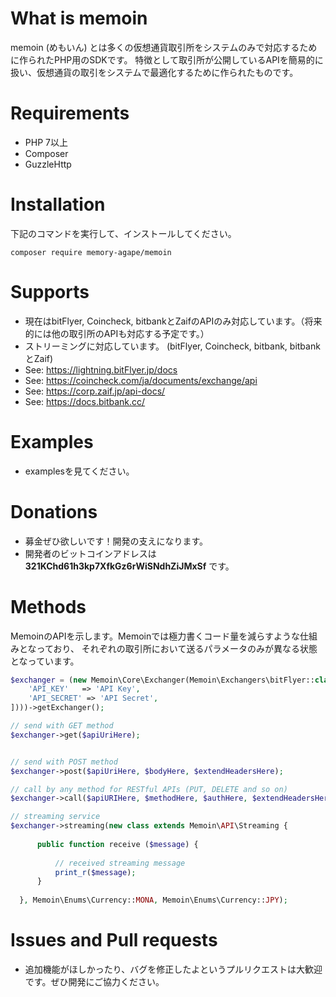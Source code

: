 # What is memoin
memoin (めもいん) とは多くの仮想通貨取引所をシステムのみで対応するために作られたPHP用のSDKです。
特徴として取引所が公開しているAPIを簡易的に扱い、仮想通貨の取引をシステムで最適化するために作られたものです。

# Requirements

- PHP 7以上
- Composer
- GuzzleHttp

# Installation

下記のコマンドを実行して、インストールしてください。

```
composer require memory-agape/memoin
```

# Supports

- 現在はbitFlyer, Coincheck, bitbankとZaifのAPIのみ対応しています。（将来的には他の取引所のAPIも対応する予定です。）
- ストリーミングに対応しています。 (bitFlyer, Coincheck, bitbank, bitbankとZaif)
- See: https://lightning.bitFlyer.jp/docs
- See: https://coincheck.com/ja/documents/exchange/api
- See: https://corp.zaif.jp/api-docs/
- See: https://docs.bitbank.cc/

# Examples

- examplesを見てください。

# Donations

- 募金ぜひ欲しいです！開発の支えになります。
- 開発者のビットコインアドレスは **321KChd61h3kp7XfkGz6rWiSNdhZiJMxSf** です。

# Methods
MemoinのAPIを示します。Memoinでは極力書くコード量を減らすような仕組みとなっており、
それぞれの取引所において送るパラメータのみが異なる状態となっています。

```php
$exchanger = (new Memoin\Core\Exchanger(Memoin\Exchangers\bitFlyer::class, new Memoin\Credentials\Credential([
    'API_KEY'   => 'API Key',
    'API_SECRET' => 'API Secret',
])))->getExchanger();

// send with GET method
$exchanger->get($apiUriHere);


// send with POST method
$exchanger->post($apiUriHere, $bodyHere, $extendHeadersHere);

// call by any method for RESTful APIs (PUT, DELETE and so on)
$exchanger->call($apiURIHere, $methodHere, $authHere, $extendHeadersHere, $bodyHere);

// streaming service
$exchanger->streaming(new class extends Memoin\API\Streaming {
  
      public function receive ($message) {
  
          // received streaming message
          print_r($message);
      }
  
  }, Memoin\Enums\Currency::MONA, Memoin\Enums\Currency::JPY);
```

# Issues and Pull requests

- 追加機能がほしかったり、バグを修正したよというプルリクエストは大歓迎です。ぜひ開発にご協力ください。
